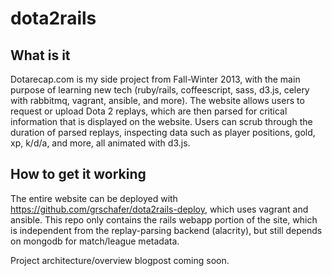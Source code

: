 # dota2rails

## What is it

Dotarecap.com is my side project from Fall-Winter 2013, with the main purpose
of learning new tech (ruby/rails, coffeescript, sass, d3.js, celery with
rabbitmq, vagrant, ansible, and more). The website allows users to request or
upload Dota 2 replays, which are then parsed for critical information that is
displayed on the website. Users can scrub through the duration of parsed
replays, inspecting data such as player positions, gold, xp, k/d/a, and more,
all animated with d3.js.


## How to get it working

The entire website can be deployed with <https://github.com/grschafer/dota2rails-deploy>,
which uses vagrant and ansible. This repo only contains the rails webapp
portion of the site, which is independent from the replay-parsing backend
(alacrity), but still depends on mongodb for match/league metadata.

Project architecture/overview blogpost coming soon.

